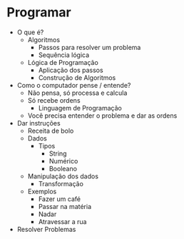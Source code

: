 # Programar

- O que é?
    - Algoritmos
        - Passos para resolver um problema
        - Sequência lógica
    - Lógica de Programação
        - Aplicação dos passos
        - Construção de Algoritmos
- Como o computador pense / entende?
    - Não pensa, só processa e calcula
    - Só recebe ordens
        - Linguagem de Programação
    - Você precisa entender o problema e dar as ordens
- Dar instruções
    - Receita de bolo
    - Dados
        - Tipos
            - String
            - Numérico
            - Booleano
    - Manipulação dos dados
        - Transformação
    - Exemplos
        - Fazer um café
        - Passar na matéria
        - Nadar
        - Atravessar a rua
- Resolver Problemas